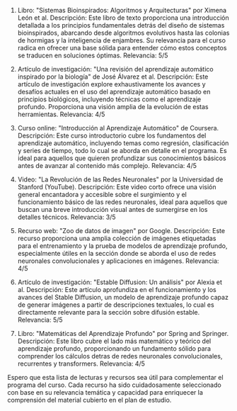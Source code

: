 1. Libro: "Sistemas Bioinspirados: Algoritmos y Arquitecturas" por Ximena León et al.
Descripción: Este libro de texto proporciona una introducción detallada a los principios fundamentales detrás del diseño de sistemas bioinspirados, abarcando desde algoritmos evolutivos hasta las colonias de hormigas y la inteligencia de enjambres. Su relevancia para el curso radica en ofrecer una base sólida para entender cómo estos conceptos se traducen en soluciones óptimas.
Relevancia: 5/5

2. Artículo de investigación: "Una revisión del aprendizaje automático inspirado por la biología" de José Álvarez et al.
Descripción: Este artículo de investigación explore exhaustivamente los avances y desafíos actuales en el uso del aprendizaje automático basado en principios biológicos, incluyendo técnicas como el aprendizaje profundo. Proporciona una visión amplia de la evolución de estas herramientas.
Relevancia: 4/5

3. Curso online: "Introducción al Aprendizaje Automático" de Coursera.
Descripción: Este curso introductorio cubre los fundamentos del aprendizaje automático, incluyendo temas como regresión, clasificación y series de tiempo, todo lo cual se aborda en detalle en el programa. Es ideal para aquellos que quieren profundizar sus conocimientos básicos antes de avanzar al contenido más complejo.
Relevancia: 4/5

4. Video: "La Revolución de las Redes Neuronales" por la Universidad de Stanford (YouTube).
Descripción: Este video corto ofrece una visión general encantadora y accesible sobre el surgimiento y el funcionamiento básico de las redes neuronales, ideal para aquellos que buscan una breve introducción visual antes de sumergirse en los detalles técnicos.
Relevancia: 3/5

5. Recurso web: "Zoo de datos de imagen" por Google.
Descripción: Este recurso proporciona una amplia colección de imágenes etiquetadas para el entrenamiento y la prueba de modelos de aprendizaje profundo, especialmente útiles en la sección donde se aborda el uso de redes neuronales convolucionales y aplicaciones en imágenes.
Relevancia: 4/5

6. Artículo de investigación: "Estable Diffusion: Un análisis" por Alexia et al.
Descripción: Este artículo aprofundiza en el funcionamiento y los avances del Stable Diffusion, un modelo de aprendizaje profundo capaz de generar imágenes a partir de descripciones textuales, lo cual es directamente relevante para la sección sobre difusión estable.
Relevancia: 5/5

7. Libro: "Matemáticas del Aprendizaje Profundo" por Spring and Springer.
Descripción: Este libro cubre el lado más matemático y teórico del aprendizaje profundo, proporcionando un fundamento sólido para comprender los cálculos detras de redes neuronales convolucionales, recurrentes y transformers.
Relevancia: 4/5

Espero que esta lista de lecturas y recursos sea útil para complementar el programa del curso. Cada recurso ha sido cuidadosamente seleccionado con base en su relevancia temática y capacidad para enriquecer la comprensión del material cubierto en el plan de estudio.